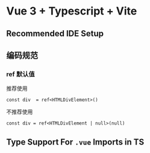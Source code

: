 # Vue 3 + Typescript + Vite


## Recommended IDE Setup

## 编码规范
### ref 默认值
推荐使用
```tsx
const div  = ref<HTMLDivElement>()
```

不推荐使用
```tsx
const div = ref<HTMLDivElement | null>(null)

```



## Type Support For `.vue` Imports in TS

